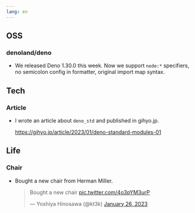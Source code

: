 ```yaml
---
lang: en
---
```


## OSS

### denoland/deno

- We released Deno 1.30.0 this week. Now we support `node:*` specifiers, no semicolon config in formatter, original import map syntax.

## Tech

### Article

- I wrote an article about `deno_std` and published in gihyo.jp.

  https://gihyo.jp/article/2023/01/deno-standard-modules-01

## Life

### Chair

- Bought a new chair from Herman Miller.

  <blockquote class="twitter-tweet"><p lang="en" dir="ltr">Bought a new chair <a href="https://t.co/4o3pYM3urP">pic.twitter.com/4o3pYM3urP</a></p>&mdash; Yoshiya Hinosawa (@kt3k) <a href="https://twitter.com/kt3k/status/1618447118859108353?ref_src=twsrc%5Etfw">January 26, 2023</a></blockquote> <script async src="https://platform.twitter.com/widgets.js" charset="utf-8"></script>
